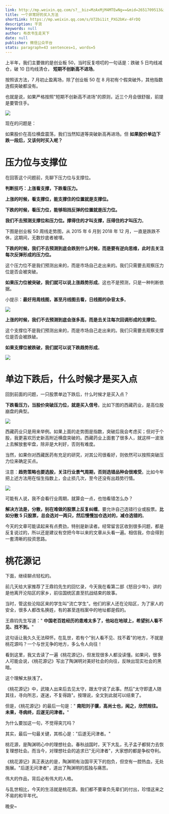 ```yaml
---
link: http://mp.weixin.qq.com/s?__biz=MzAxMjM4MTEwNg==&mid=2651709513&idx=1&sn=3434274d165146695c8dcb9825b8c2cc&chksm=804bfe94b73c7782ba996deda92a125d4d917b1a360f876497282766bd990cf09d8d8cf0152c#rd
title: 一个非常好的买入方法
shortLink: https://mp.weixin.qq.com/s/U72bi1it_PXG2bKv-4FrDQ
description: 干货
keywords: null
author: 布衣书生走天下
date: null
publisher: 微信公众平台
stats: paragraph=43 sentences=1, words=5
---
```


上半年，我们主要做的是创业板 50，当时反复唠叨的一句话是：跌破 5 日均线减仓，破 10 日均线清仓， **短期不创新高不进场**。

按照该方法，7 月初止盈离场，除了创业板 50 在 8 月初有个假突破外，其他指数连假突破都没有。

也就是说，如果严格按照"短期不创新高不进场"的原则，近三个月会很舒服，前提是要管住手。

![](https://mmbiz.qpic.cn/mmbiz_png/52ldaLQ7yeR5OZztrHLMFASbsxQnicUNOtvt2r9mRLQibnpjCq80zpZwwL3rVO87H3HAaKmkuJYfudBoMzbdOmtw/640?wx_fmt=png&wxfrom=5&wx_lazy=1&wx_co=1)

现在的问题是：

如果股价在高位横盘震荡，我们当然知道等突破新高再进场。但 **如果股价单边下跌一段后，又该何时买入呢？**

# 压力位与支撑位

在回答这个问题前，先聊下压力位与支撑位。

**判断技巧：上涨看支撑，下跌看压力。**

**上涨的时候，看支撑位，能支撑住的位置就是支撑位。**

**下跌的时候，看压力位，能够阻挡反弹的位置就是压力位。**

**我们不去预测支撑位和压力位。撑得住的才叫支撑，压得住的才叫压力**。

下图是创业板 50 周线走势图，从 2015 年 6 月到 2018 年 12 月，一直是跌跌不休，这期间，无数抄底者被埋。

**下跌的时候，我们不去预测到底会跌到什么时候，而是要有逆向思维，此时去关注每次反弹形成的压力位。**

这个压力位不是我们预测出来的，而是市场自己走出来的。我们只需要去观察压力位是否会被突破。

**如果压力位被突破，我们就可以说上涨趋势形成**。这也不是预测，只是一种判断依据。

小提示：**最好用周线图，甚至月线图去看，日线图的杂音太多**。

![](https://mmbiz.qpic.cn/mmbiz_png/52ldaLQ7yeR5OZztrHLMFASbsxQnicUNOBIkZJXWMOl1olfibNjYywmric1wjuG0R5OocmtgqU9SESic64Qz1HzTXw/640?wx_fmt=png&wxfrom=5&wx_lazy=1&wx_co=1)

**上涨的时候，我们不去预测到底会涨多高，而是去关注每次回调形成的支撑位**。

这个支撑位不是我们预测出来的，而是市场自己走出来的。我们只需要去观察支撑位是否会被跌破。

**如果支撑位被跌破，我们就可以说下跌趋势形成**。

![](https://mmbiz.qpic.cn/mmbiz_png/52ldaLQ7yeR5OZztrHLMFASbsxQnicUNO7I2Vq20WiajfEvicaPkNjqqkI9R2RbJsPsdyaz2BLibmKdgA768Xq4suA/640?wx_fmt=png&wxfrom=5&wx_lazy=1&wx_co=1)

# 单边下跌后，什么时候才是买入点

回到前面的问题，一只股票单边下跌后，什么时候才是买入点？

**下跌看压力，当股价突破压力位，就是买入信号**。比如下图的西藏药业，是高位股崩盘的典型。

![](https://mmbiz.qpic.cn/mmbiz_png/52ldaLQ7yeR5OZztrHLMFASbsxQnicUNOwvgWguduzxSVc45xbsGccVFOMAfq4S5YaS5qh7MMFgWxkyOPDZgqYg/640?wx_fmt=png&wxfrom=5&wx_lazy=1&wx_co=1)

西藏药业只是用来举例。如果上面的走势图是指数，突破后我会考虑买；但对于个股，我更喜欢历史新高附近横盘突破的。西藏药业上面套了很多人，就这样一波涨上去解放套牢盘，除非是大利好，否则有难度。

当然，如果你对西藏医药有充足的研究，对其公司很看好，则依然可以按照突破压力位来确定买点。

注意：**趋势策略也要选股，关注行业景气周期，否则选错品种会很难受**。比如今年把上述方法用在恒生指数上，会止损几次，至今还没有出趋势行情。

![](https://mmbiz.qpic.cn/mmbiz_png/52ldaLQ7yeR5OZztrHLMFASbsxQnicUNO0rb83aymepCrwIm3iaLTLVgaAUU1H6ariacibP5uBswCH7vP87U2L0Wjg/640?wx_fmt=png&wxfrom=5&wx_lazy=1&wx_co=1)

可能有人说，我不会看行业周期，就算会一点，也怕看错怎么办？

**解决方法是，分散，别在难做的股票上反复纠缠**。要允许自己选错行业或股票。**比如分散 5 只股票，总会选对一两只，然后慢慢加仓选对的，减仓选错的**。

今天的文章可能读起来有点费劲，特别是新读者。经常留言区收到很多问题，都是反复说过的，所以还是建议有空把今年以来的文章从头看一遍。相信我，你会得到一套清晰的投资思路。

# 桃花源记

下面，继续聊点轻松的。

前几天给大家推荐了王鼎钧先生的回忆录，今天我在看第二部《怒目少年》，讲的是他离开沦陷区的家乡，前往国统区直至抗战结束的故事。

当时，管这些沦陷区来的学生叫"流亡学生"。他们的家人还在沦陷区，为了家人的安全，很多人都改名换姓，有的甚至连档案中的地址都是假的。

王鼎钧先生写道：" **中国老百姓经历的患难太多了，他站在地球上，希望别人看不见、找不到。**"

这句话让我久久无法释怀。在乱世，若有个"别人看不见、找不着"的地方，不就是桃花源吗？一个与世无争的地方，多么令人向往！

看到这里，我又去读了一遍《桃花源记》，但发现很多人都没读懂。如果问，很多人可能会说，《桃花源记》写出了陶渊明对美好社会的向往，反映出现实社会的黑暗。

这个理解太肤浅了。

《桃花源记》中，武陵人出来后去见太守，跟太守说了此事。然后"太守即遣人随其往，寻向所志，遂迷，不复得路"。按理说，全文到此就可以结束了。

但是，《桃花源记》的最后一句是：" **南阳刘子骥，高尚士也，闻之，欣然规往。未果，寻病终，后遂无问津者。**"

为什么要加这一句，不觉得突兀吗？

其实，最后一句最关键，其核心是："后遂无问津者。"

桃花源，是陶渊明心中的理想社会。春秋战国时，天下大乱，孔子孟子都努力去恢复理想社会。而当今，对理想社会的追求已"无问津者"，大家想的都是争权夺利。

《桃花源记》真正表达的是，陶渊明有治国平天下的抱负，但空有一腔热血，无处施展。"后遂无问津者"，道出了陶渊明的孤独与痛苦。

伟大的作品，背后必有伟大的人格。

与乱世相比，今天的生活就是桃花源。我们都不要辜负先辈们的付出，珍惜这来之不易的和平年代。

晚安~
